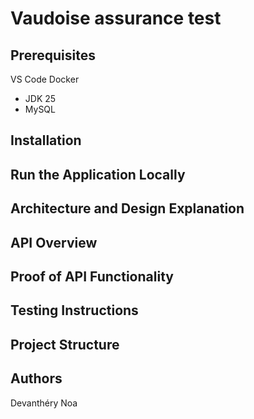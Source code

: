 # Vaudoise assurance test

## Prerequisites
VS Code
Docker
- JDK 25
- MySQL

## Installation

## Run the Application Locally

## Architecture and Design Explanation

## API Overview

## Proof of API Functionality

## Testing Instructions

## Project Structure

## Authors

Devanthéry Noa
